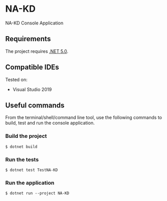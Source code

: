 # NA-KD
NA-KD Console Application

## Requirements

The project requires [.NET 5.0](https://dotnet.microsoft.com/en-us/download/dotnet/5.0).

## Compatible IDEs

Tested on:

- Visual Studio 2019

## Useful commands

From the terminal/shell/command line tool, use the following commands to build, test and run the console application.

### Build the project

```console
$ dotnet build
```

### Run the tests

```console
$ dotnet test TestNA-KD
```

### Run the application

```console
$ dotnet run --project NA-KD
```
